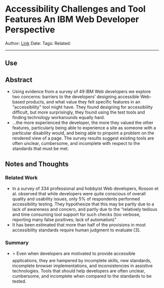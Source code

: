 

# Accessibility Challenges and Tool Features An IBM Web Developer Perspective
Author:
[Link](https://dl.acm.org/doi/epdf/10.1145/1805986.1806029)
Date:
Tags:
Related:

---

## Use

## Abstract
- Using evidence from a survey of 49 IBM Web developers we explore two concerns: barriers to the developers’ designing accessible Web-based products, and what value they felt specific features in an "accessibility" tool might have. They found designing for accessibility difficult, but more surprisingly, they found using the test tools and finding technology workarounds equally hard. 
- ...the more experienced the developer, the more they valued the other features, particularly being able to experience a site as someone with a particular disability would, and being able to pinpoint a problem on the rendered view of a page. The survey results suggest existing tools are often unclear, cumbersome, and incomplete with respect to the standards that must be met.


## Notes and Thoughts
### Related Work
-  In a survey of 334 professional and hobbyist Web developers, Rosson et al. observed that while developers were quite conscious of overall quality and usability issues, only 5% of respondents performed accessibility testing. They hypothesize that this may be partly due to a lack of awareness and concern, and partly due to the “relatively tedious and time consuming tool support for such checks (too verbose, reporting many false positives; lack of automation)”
- It has been estimated that more than half of the provisions in most accessibility standards require human judgment to evaluate \[3].


### Summary
- ⭐ Even when developers are motivated to provide accessible applications, they are hampered by incomplete skills, new standards, incomplete browser implementations, and inconsistencies in assistive technologies. Tools that should help developers are often unclear, cumbersome, and incomplete when compared to the standards to be tested. 